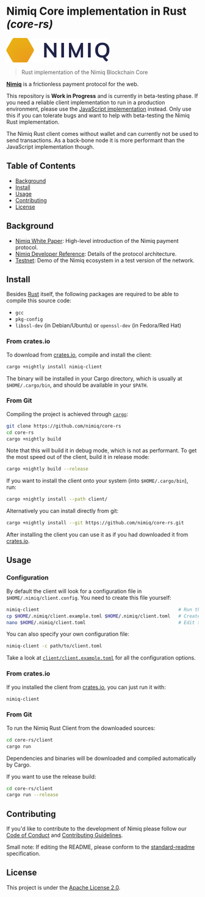 # Nimiq Core implementation in Rust _(core-rs)_

![nimiq](docs/nimiq_logo_rgb_horizontal.png)

> Rust implementation of the Nimiq Blockchain Core

**[Nimiq](https://nimiq.com/)**  is a frictionless payment protocol for the web.

This repository is **Work in Progress** and is currently in beta-testing phase. If you need a reliable client implementation to run in a production environment, please use the [JavaScript implementation](https://github.com/nimiq/core-js/) instead. Only use this if you can tolerate bugs and want to help with beta-testing the Nimiq Rust implementation.

The Nimiq Rust client comes without wallet and can currently not be used to send transactions. As a back-bone node it is more performant than the JavaScript implementation though.

## Table of Contents

- [Background](#background)
- [Install](#install)
- [Usage](#usage)
- [Contributing](#contributing)
- [License](#license)

## Background

- [Nimiq White Paper](https://medium.com/nimiq-network/nimiq-a-peer-to-peer-payment-protocol-native-to-the-web-ffd324bb084): High-level introduction of the Nimiq payment protocol.
- [Nimiq Developer Reference](https://nimiq-network.github.io/developer-reference/): Details of the protocol architecture.
- [Testnet](https://nimiq-testnet.com): Demo of the Nimiq ecosystem in a test version of the network.


## Install

Besides [Rust](https://www.rust-lang.org/learn/get-started#installing-rust) itself, the following packages are required to be able to compile this source code:

- `gcc`
- `pkg-config`
- `libssl-dev` (in Debian/Ubuntu) or `openssl-dev` (in Fedora/Red Hat)

### From crates.io

To download from [crates.io](https://crates.io), compile and install the client:

```bash
cargo +nightly install nimiq-client
```

The binary will be installed in your Cargo directory, which is usually at `$HOME/.cargo/bin`, and should be available in your `$PATH`.

### From Git

Compiling the project is achieved through [`cargo`](https://doc.rust-lang.org/cargo/):

```bash
git clone https://github.com/nimiq/core-rs
cd core-rs
cargo +nightly build
```

Note that this will build it in debug mode, which is not as performant. To get the most speed out of the client, build it in release mode:

```bash
cargo +nightly build --release
```

If you want to install the client onto your system (into `$HOME/.cargo/bin`), run:

```bash
cargo +nightly install --path client/
```

Alternatively you can install directly from git:

```bash
cargo +nightly install --git https://github.com/nimiq/core-rs.git
```


After installing the client you can use it as if you had downloaded it from [crates.io](https://crates.io).

## Usage


### Configuration

By default the client will look for a configuration file in `$HOME/.nimiq/client.config`. You need to create this file yourself:

```bash
nimiq-client                                                   # Run the client. This will create the example config file.
cp $HOME/.nimiq/client.example.toml $HOME/.nimiq/client.toml   # Create your config from the example.
nano $HOME/.nimiq/client.toml                                  # Edit the config. Explanations are included in the file.
```

You can also specify your own configuration file:

```bash
nimiq-client -c path/to/client.toml
```

Take a look at [`client/client.example.toml`](client/config.example.toml) for all the configuration options.

### From crates.io

If you installed the client from [crates.io](https://crates.io), you can just run it with:

```bash
nimiq-client
```

### From Git

To run the Nimiq Rust Client from the downloaded sources:

```bash
cd core-rs/client
cargo run
```

Dependencies and binaries will be downloaded and compiled automatically by Cargo.

If you want to use the release build:

```bash
cd core-rs/client
cargo run --release
```

## Contributing

If you'd like to contribute to the development of Nimiq please follow our [Code of Conduct](/.github/CODE_OF_CONDUCT.md) and [Contributing Guidelines](/.github/CONTRIBUTING.md).

Small note: If editing the README, please conform to the [standard-readme](https://github.com/RichardLitt/standard-readme) specification.

## License

This project is under the [Apache License 2.0](./LICENSE.md).
